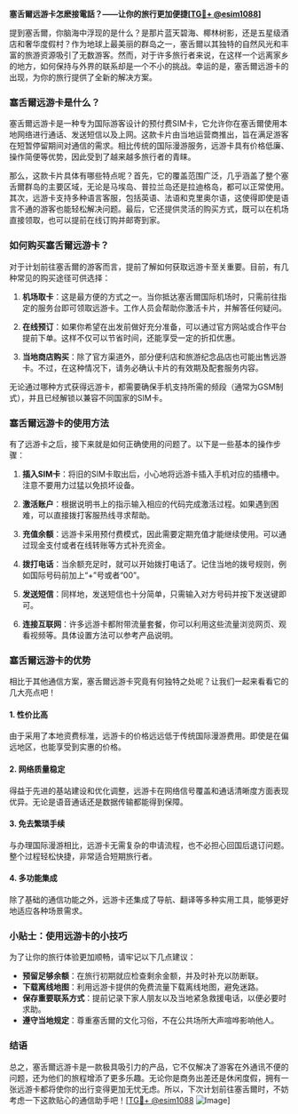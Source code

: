 **塞舌爾远游卡怎麽接電話？——让你的旅行更加便捷[[TG💪+ @esim1088](https://t.me/s/esim1088)]**

提到塞舌爾，你脑海中浮现的是什么？是那片蓝天碧海、椰林树影，还是五星级酒店和奢华度假村？作为地球上最美丽的群岛之一，塞舌爾以其独特的自然风光和丰富的旅游资源吸引了无数游客。然而，对于许多旅行者来说，在这样一个远离家乡的地方，如何保持与外界的联系却是一个不小的挑战。幸运的是，塞舌爾远游卡的出现，为你的旅行提供了全新的解决方案。

### 塞舌爾远游卡是什么？

塞舌爾远游卡是一种专为国际游客设计的预付费SIM卡，它允许你在塞舌爾使用本地网络进行通话、发送短信以及上网。这款卡片由当地运营商推出，旨在满足游客在短暂停留期间对通信的需求。相比传统的国际漫游服务，远游卡具有价格低廉、操作简便等优势，因此受到了越来越多旅行者的青睐。

那么，这款卡片具体有哪些特点呢？首先，它的覆盖范围广泛，几乎涵盖了整个塞舌爾群岛的主要区域，无论是马埃岛、普拉兰岛还是拉迪格岛，都可以正常使用。其次，远游卡支持多种语言客服，包括英语、法语和克里奥尔语，这使得即使是语言不通的游客也能轻松解决问题。最后，它还提供灵活的购买方式，既可以在机场直接领取，也可以提前在线订购并邮寄到家。

### 如何购买塞舌爾远游卡？

对于计划前往塞舌爾的游客而言，提前了解如何获取远游卡至关重要。目前，有几种常见的购买途径可供选择：

1. **机场取卡**：这是最方便的方式之一。当你抵达塞舌爾国际机场时，只需前往指定的服务台即可领取远游卡。工作人员会帮助你激活卡片，并解答任何疑问。
   
2. **在线预订**：如果你希望在出发前做好充分准备，可以通过官方网站或合作平台提前下单。这样不仅可以节省时间，还能享受一定的折扣优惠。

3. **当地商店购买**：除了官方渠道外，部分便利店和旅游纪念品店也可能出售远游卡。不过，在这种情况下，请务必确认卡片的有效期及配套服务内容。

无论通过哪种方式获得远游卡，都需要确保手机支持所需的频段（通常为GSM制式），并且已经解锁以兼容不同国家的SIM卡。

### 塞舌爾远游卡的使用方法

有了远游卡之后，接下来就是如何正确使用的问题了。以下是一些基本的操作步骤：

1. **插入SIM卡**：将旧的SIM卡取出后，小心地将远游卡插入手机对应的插槽中。注意不要用力过猛以免损坏设备。

2. **激活账户**：根据说明书上的指示输入相应的代码完成激活过程。如果遇到困难，可以直接拨打客服热线寻求帮助。

3. **充值余额**：远游卡采用预付费模式，因此需要定期充值才能继续使用。可以通过现金支付或者在线转账等方式补充资金。

4. **拨打电话**：当余额充足时，就可以开始拨打电话了。记住当地的拨号规则，例如国际号码前加上“+”号或者“00”。

5. **发送短信**：同样地，发送短信也十分简单，只需输入对方号码并按下发送键即可。

6. **连接互联网**：许多远游卡都附带流量套餐，你可以利用这些流量浏览网页、观看视频等。具体设置方法可以参考产品说明。

### 塞舌爾远游卡的优势

相比于其他通信方案，塞舌爾远游卡究竟有何独特之处呢？让我们一起来看看它的几大亮点吧！

#### 1. 性价比高
由于采用了本地资费标准，远游卡的价格远远低于传统国际漫游费用。即使是在偏远地区，也能享受到实惠的价格。

#### 2. 网络质量稳定
得益于先进的基站建设和优化调整，远游卡在网络信号覆盖和通话清晰度方面表现优异。无论是语音通话还是数据传输都能得到保障。

#### 3. 免去繁琐手续
与办理国际漫游相比，远游卡无需复杂的申请流程，也不必担心回国后退订问题。整个过程轻松快捷，非常适合短期旅行者。

#### 4. 多功能集成
除了基础的通信功能之外，远游卡还集成了导航、翻译等多种实用工具，能够更好地适应各种场景需求。

### 小贴士：使用远游卡的小技巧

为了让你的旅行体验更加顺畅，请牢记以下几点建议：

- **预留足够余额**：在旅行初期就应检查剩余金额，并及时补充以防断联。
- **下载离线地图**：利用远游卡提供的免费流量下载离线地图，避免迷路。
- **保存重要联系方式**：提前记录下家人朋友以及当地紧急救援电话，以便必要时求助。
- **遵守当地规定**：尊重塞舌爾的文化习俗，不在公共场所大声喧哗影响他人。

### 结语

总之，塞舌爾远游卡是一款极具吸引力的产品，它不仅解决了游客在外通讯不便的问题，还为他们的旅程增添了更多乐趣。无论你是商务出差还是休闲度假，拥有一张远游卡都将使你的出行变得更加无忧无虑。所以，下次计划前往塞舌爾时，不妨考虑一下这款贴心的通信助手吧！[[TG💪+ @esim1088](https://t.me/s/esim1088) ![Image](https://i.postimg.cc/4NQfJmqS/Snipaste-2025-05-13-00-14-12.png)]